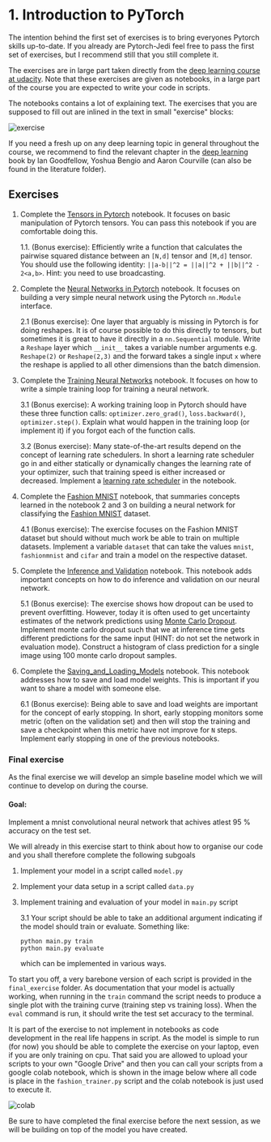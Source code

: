 # 1. Introduction to PyTorch

The intention behind the first set of exercises is to bring everyones 
Pytorch skills up-to-date. If you already are Pytorch-Jedi feel free to
pass the first set of exercises, but I recommend still that you still complete it.

The exercises are in large part taken directly from the 
[deep learning course at udacity](https://github.com/udacity/deep-learning-v2-pytorch).
Note that these exercises are given as notebooks, in a large part of the course you
are expected to write your code in scripts.

The notebooks contains a lot of explaining text. The exercises that you are
supposed to fill out are inlined in the text in small "exercise" blocks:

![exercise](../figures/exercise.PNG)

If you need a fresh up on any deep learning topic in general throughout the course, we recommend to find the relevant 
chapter in the [deep learning](https://www.deeplearningbook.org/) book by Ian Goodfellow, 
Yoshua Bengio and Aaron Courville (can also be found in the literature folder).

## Exercises

1. Complete the [Tensors in Pytorch](1_Tensors_in_PyTorch.ipynb) notebook. It focuses on basic
   manipulation of Pytorch tensors. You can pass this notebook if you are comfortable doing this.
   
   1.1. (Bonus exercise): Efficiently write a function that calculates the pairwise squared distance
        between an `[N,d]` tensor and `[M,d]` tensor. You should use the following identity:
        ``` ||a-b||^2 = ||a||^2 + ||b||^2 - 2<a,b> ```. Hint: you need to use broadcasting.
   
2. Complete the [Neural Networks in Pytorch](2_Neural_Networks_in_PyTorch.ipynb) notebook. It focuses on 
   building a very simple neural network using the Pytorch `nn.Module` interface.
   
   2.1 (Bonus exercise): One layer that arguably is missing in Pytorch is for doing reshapes.
       It is of course possible to do this directly to tensors, but sometimes it is great to
       have it directly in a `nn.Sequential` module. Write a `Reshape` layer which `__init__`
       takes a variable number arguments e.g. `Reshape(2)` or `Reshape(2,3)` and the forward
       takes a single input `x` where the reshape is applied to all other dimensions than the
       batch dimension.

3. Complete the [Training Neural Networks](3_Training_Neural_Networks.ipynb) notebook. It focuses on
   how to write a simple training loop for training a neural network.
   
   3.1 (Bonus exercise): A working training loop in Pytorch should have these three function calls:
       ``optimizer.zero_grad()``, ``loss.backward()``, ``optimizer.step()``. Explain what would happen
       in the training loop (or implement it) if you forgot each of the function calls.

   3.2 (Bonus exercise): Many state-of-the-art results depend on the concept of learning rate schedulers.
       In short a learning rate scheduler go in and either statically or dynamically changes the learning
       rate of your optimizer, such that training speed is either increased or decreased. Implement a 
       [learning rate scheduler](https://pytorch.org/docs/stable/optim.html#how-to-adjust-learning-rate)
       in the notebook.
   
4. Complete the [Fashion MNIST](4_Fashion_MNIST.ipynb) notebook, that summaries concepts learned in the
   notebook 2 and 3 on building a neural network for classifying the [Fashion MNIST](https://github.com/zalandoresearch/fashion-mnist) 
   dataset.
   
   4.1 (Bonus exercise): The exercise focuses on the Fashion MNIST dataset but should without much
       work be able to train on multiple datasets. Implement a variable `dataset` that can take the
       values `mnist`, `fashionmnist` and `cifar` and train a model on the respective dataset.

5. Complete the [Inference and Validation](5_Inference_and_Validation.ipynb) notebook. This notebook adds
   important concepts on how to do inference and validation on our neural network.
   
   5.1 (Bonus exercise): The exercise shows how dropout can be used to prevent overfitting. However, today it
       is often used to get uncertainty estimates of the network predictions using [Monte Carlo Dropout](http://proceedings.mlr.press/v48/gal16.pdf).
       Implement monte carlo dropout such that we at inference time gets different predictions for the same
       input (HINT: do not set the network in evaluation mode). Construct a histogram of class prediction for a
       single image using 100 monte carlo dropout samples.

6. Complete the [Saving_and_Loading_Models](6_Saving_and_Loading_Models.ipynb) notebook. This notebook addresses
   how to save and load model weights. This is important if you want to share a model with someone else.

   6.1 (Bonus exercise): Being able to save and load weights are important for the concept of early stopping. In
       short, early stopping monitors some metric (often on the validation set) and then will stop the training
       and save a checkpoint when this metric have not improve for `N` steps. Implement early stopping in one of
       the previous notebooks.

### Final exercise

As the final exercise we will develop an simple baseline model which we will continue to develop on during the course.

#### Goal: 
Implement a mnist convolutional neural network that achives atlest 95 % accuracy on the test set.

We will already in this exercise start to think about how to organise our code and
you shall therefore complete the following subgoals
1. Implement your model in a script called `model.py`
2. Implement your data setup in a script called `data.py`
3. Implement training and evaluation of your model in `main.py` script
   
   3.1 Your script should be able to take an additional argument indicating if the model
   should train or evaluate. Something like:
   ```
   python main.py train
   python main.py evaluate
   ```
   which can be implemented in various ways.
   
To start you off, a very barebone version of each script is provided in the `final_exercise` folder. As documentation 
that your model is actually working, when running in the `train` command the script needs to
produce a single plot with the training curve (training step vs training loss). When the `eval` command is run,
it should write the test set accuracy to the terminal.

It is part of the exercise to not implement in notebooks as code development in the real life 
happens in script. As the model is simple to run (for now) you should be able to complete
the exercise on your laptop, even if you are only training on cpu. That said you are allowed to upload your scripts
to your own "Google Drive" and then you can call your scripts from a google colab notebook, which is shown in the image
below where all code is place in the `fashion_trainer.py` script and the colab notebook is just used to execute it.

![colab](../figures/colab.PNG)

Be sure to have completed the final exercise before the next session, as we will be building on top of the model
you have created.
